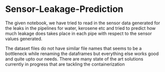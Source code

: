 # Sensor-Leakage-Prediction

The given notebook, we have tried to read in the sensor data generated for the leaks in the pipelines for water, kerosene etc and tried to predict how much leakage does takes place in each pipe with respect to the sensor values generated.


The dataset files do not have similar file names that seems to be a bottleneck while renaming the dataframes but everything else works good and quite upto our needs. There are many state of the art solutions currently in progress that are tackling the containerization 
